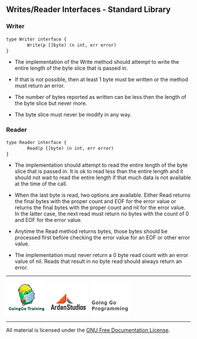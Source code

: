 ## Writes/Reader Interfaces - Standard Library

### Writer

	type Writer interface {
	        Write(p []byte) (n int, err error)
	}

* The implementation of the Write method should attempt to write the entire length
  of the byte slice that is passed in.

* If that is not possible, then at least 1 byte must be written or the method must
  return an error.

* The number of bytes reported as written can be less then the length of the byte
  slice but never more.

* The byte slice must never be modify in any way.

### Reader

	type Reader interface {
	        Read(p []byte) (n int, err error)
	}

* The implementation should attempt to read the entire length of the byte slice that
  is passed in. It is ok to read less than the entire length and it should not wait
  to read the entire length if that much data is not available at the time of the call.

* When the last byte is read, two options are available. Either Read returns the final
  bytes with the proper count and EOF for the error value or returns the final bytes
  with the proper count and nil for the error value. In the latter case, the next read
  must return no bytes with the count of 0 and EOF for the error value.

* Anytime the Read method returns bytes, those bytes should be processed first before
  checking the error value for an EOF or other error value.

* The implementation must never return a 0 byte read count with an error value of nil.
  Reads that result in no byte read should always return an error.

___
[![GoingGo Training](../../../00-slides/images/ggt_logo.png)](http://www.goinggotraining.net)
[![Ardan Studios](../../../00-slides/images/ardan_logo.png)](http://www.ardanstudios.com)
[![GoingGo Blog](../../../00-slides/images/ggb_logo.png)](http://www.goinggo.net)
___
All material is licensed under the [GNU Free Documentation License](https://github.com/ArdanStudios/gotraining/blob/master/LICENSE).